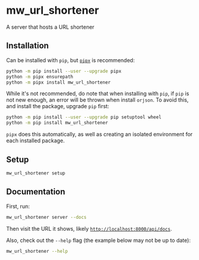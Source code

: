 # mw_url_shortener

A server that hosts a URL shortener

## Installation

Can be installed with `pip`, but [`pipx`][] is recommended:

```sh
python -m pip install --user --upgrade pipx
python -m pipx ensurepath
python -m pipx install mw_url_shortener
```

While it's not recommended, do note that when installing with `pip`, if
`pip` is not new enough, an error will be thrown when install `orjson`.
To avoid this, and install the package, upgrade `pip` first:

```sh
python -m pip install --user --upgrade pip setuptool wheel
python -m pip install mw_url_shortener
```

`pipx` does this automatically, as well as creating an isolated
environment for each installed package.

## Setup

```sh
mw_url_shortener setup
```

## Documentation

First, run:

```sh
mw_url_shortener server --docs
```

Then visit the URL it shows, likely
[`http://localhost:8000/api/docs`](http://localhost:8000/api/docs).

Also, check out the `--help` flag (the example below may not be up to
date):

```sh
mw_url_shortener --help
```


[`pipx`]: <https://pipxproject.github.io/pipx/>
